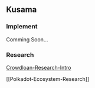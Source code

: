 ## Kusama

### Implement

Comming Soon...

### Research

[Crowdloan-Research-Intro](substrate-polka-kus/crowdloan/crowdloan-research-intro.md)

[[Polkadot-Ecosystem-Research]]

